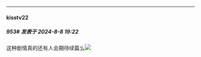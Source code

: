 ﻿
*****

####  kisstv22  
##### 953#       发表于 2024-8-8 19:22

这种剧情真的还有人会期待续篇么<img src="https://static.saraba1st.com/image/smiley/face2017/009.gif" referrerpolicy="no-referrer">

